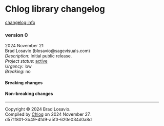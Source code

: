 <body><h1>Chlog library changelog</h1><a href="https://github.com/blosavio/chlog">changelog info</a><section><h3>version 0</h3><p>2024 November 21<br />Brad Losavio (blosavio@sagevisuals.com)<br /><em>Description: </em>Initial public release.<br /><em>Project status: </em><a href="https://github.com/metosin/open-source/blob/main/project-status.md">active</a><br /><em>Urgency: </em>low<br /><em>Breaking: </em>no</p><p></p><div><h4>Breaking changes</h4><ul></ul><h4>Non-breaking changes</h4><ul></ul></div><hr /></section><p id="page-footer">Copyright © 2024 Brad Losavio.<br />Compiled by <a href="https://github.com/blosavio/chlog">Chlog</a> on 2024 November 27.<span id="uuid"><br />d571f801-3b49-4fd9-a5f3-620e034d0a8d</span></p></body>